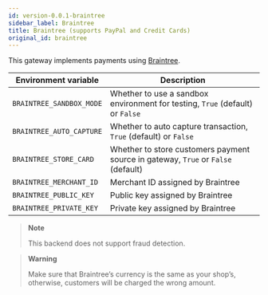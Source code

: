 ```yaml
---
id: version-0.0.1-braintree
sidebar_label: Braintree
title: Braintree (supports PayPal and Credit Cards)
original_id: braintree
---
```


This gateway implements payments using [Braintree](https://www.braintreepayments.com/).

| Environment variable | Description |
| --- | --- |
| `BRAINTREE_SANDBOX_MODE` | Whether to use a sandbox environment for testing, `True` (default) or `False` |
| `BRAINTREE_AUTO_CAPTURE` | Whether to auto capture transaction, `True` (default) or `False` |
| `BRAINTREE_STORE_CARD` | Whether to store customers payment source in gateway, `True` or `False` (default) |
| `BRAINTREE_MERCHANT_ID` | Merchant ID assigned by Braintree |
| `BRAINTREE_PUBLIC_KEY` | Public key assigned by Braintree |
| `BRAINTREE_PRIVATE_KEY` | Private key assigned by Braintree |

> **Note**
>
> This backend does not support fraud detection.

> **Warning**
>
> Make sure that Braintree’s currency is the same as your shop’s, otherwise, customers will be charged the wrong amount.